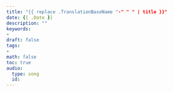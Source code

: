 ```yaml
---
title: "{{ replace .TranslationBaseName "-" " " | title }}"
date: {{ .Date }}
description: ""
keywords: 
- 
draft: false
tags: 
- 
math: false
toc: true
audio:
  type: song
  id: 
---
```

